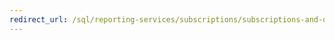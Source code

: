 ```yaml
---
redirect_url: /sql/reporting-services/subscriptions/subscriptions-and-delivery-reporting-services?view=sql-server-2014
---
```

